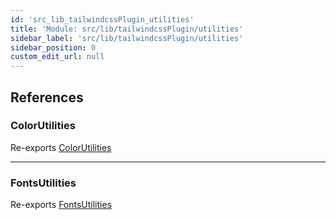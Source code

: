```yaml
---
id: 'src_lib_tailwindcssPlugin_utilities'
title: 'Module: src/lib/tailwindcssPlugin/utilities'
sidebar_label: 'src/lib/tailwindcssPlugin/utilities'
sidebar_position: 0
custom_edit_url: null
---
```


## References

### ColorUtilities

Re-exports
[ColorUtilities](../classes/src_lib_tailwindcssPlugin_utilities_Colors.ColorUtilities.md)

---

### FontsUtilities

Re-exports
[FontsUtilities](../classes/src_lib_tailwindcssPlugin_utilities_Fonts.FontsUtilities.md)
